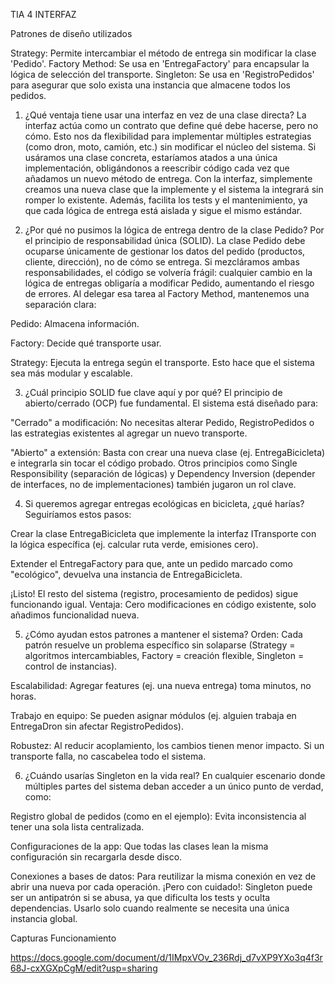 TIA 4 INTERFAZ

Patrones de diseño utilizados

Strategy: Permite intercambiar el método de entrega sin modificar la clase 'Pedido'.
Factory Method: Se usa en 'EntregaFactory' para encapsular la lógica de selección del transporte.
Singleton: Se usa en 'RegistroPedidos' para asegurar que solo exista una instancia que almacene todos los pedidos.

1. ¿Qué ventaja tiene usar una interfaz en vez de una clase directa?
La interfaz actúa como un contrato que define qué debe hacerse, pero no cómo. Esto nos da flexibilidad para implementar múltiples estrategias (como dron, moto, camión, etc.) sin modificar el núcleo del sistema. Si usáramos una clase concreta, estaríamos atados a una única implementación, obligándonos a reescribir código cada vez que añadamos un nuevo método de entrega. Con la interfaz, simplemente creamos una nueva clase que la implemente y el sistema la integrará sin romper lo existente. Además, facilita los tests y el mantenimiento, ya que cada lógica de entrega está aislada y sigue el mismo estándar.

2. ¿Por qué no pusimos la lógica de entrega dentro de la clase Pedido?
Por el principio de responsabilidad única (SOLID). La clase Pedido debe ocuparse únicamente de gestionar los datos del pedido (productos, cliente, dirección), no de cómo se entrega. Si mezcláramos ambas responsabilidades, el código se volvería frágil: cualquier cambio en la lógica de entregas obligaría a modificar Pedido, aumentando el riesgo de errores. Al delegar esa tarea al Factory Method, mantenemos una separación clara:

Pedido: Almacena información.

Factory: Decide qué transporte usar.

Strategy: Ejecuta la entrega según el transporte.
Esto hace que el sistema sea más modular y escalable.

3. ¿Cuál principio SOLID fue clave aquí y por qué?
El principio de abierto/cerrado (OCP) fue fundamental. El sistema está diseñado para:

"Cerrado" a modificación: No necesitas alterar Pedido, RegistroPedidos o las estrategias existentes al agregar un nuevo transporte.

"Abierto" a extensión: Basta con crear una nueva clase (ej. EntregaBicicleta) e integrarla sin tocar el código probado.
Otros principios como Single Responsibility (separación de lógicas) y Dependency Inversion (depender de interfaces, no de implementaciones) también jugaron un rol clave.

4. Si queremos agregar entregas ecológicas en bicicleta, ¿qué harías?
Seguiríamos estos pasos:

Crear la clase EntregaBicicleta que implemente la interfaz ITransporte con la lógica específica (ej. calcular ruta verde, emisiones cero).

Extender el EntregaFactory para que, ante un pedido marcado como "ecológico", devuelva una instancia de EntregaBicicleta.

¡Listo! El resto del sistema (registro, procesamiento de pedidos) sigue funcionando igual.
Ventaja: Cero modificaciones en código existente, solo añadimos funcionalidad nueva.

5. ¿Cómo ayudan estos patrones a mantener el sistema?
Orden: Cada patrón resuelve un problema específico sin solaparse (Strategy = algoritmos intercambiables, Factory = creación flexible, Singleton = control de instancias).

Escalabilidad: Agregar features (ej. una nueva entrega) toma minutos, no horas.

Trabajo en equipo: Se pueden asignar módulos (ej. alguien trabaja en EntregaDron sin afectar RegistroPedidos).

Robustez: Al reducir acoplamiento, los cambios tienen menor impacto. Si un transporte falla, no cascabelea todo el sistema.

6. ¿Cuándo usarías Singleton en la vida real?
En cualquier escenario donde múltiples partes del sistema deban acceder a un único punto de verdad, como:

Registro global de pedidos (como en el ejemplo): Evita inconsistencia al tener una sola lista centralizada.

Configuraciones de la app: Que todas las clases lean la misma configuración sin recargarla desde disco.

Conexiones a bases de datos: Para reutilizar la misma conexión en vez de abrir una nueva por cada operación.
¡Pero con cuidado!: Singleton puede ser un antipatrón si se abusa, ya que dificulta los tests y oculta dependencias. Usarlo solo cuando realmente se necesita una única instancia global.

Capturas Funcionamiento 

https://docs.google.com/document/d/1IMpxVOv_236Rdj_d7vXP9YXo3q4f3r68J-cxXGXpCgM/edit?usp=sharing


